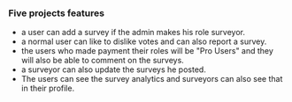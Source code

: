 ### Five projects features
- a user can add a survey if the admin makes his role surveyor.
- a normal user can like to dislike votes and can also report a survey.
- the users who made payment their roles will be "Pro Users" and they will also be able to comment on the surveys.
- a surveyor can also update the surveys he posted.
- The users can see the survey analytics and surveyors can also see that in their profile.
 
 
